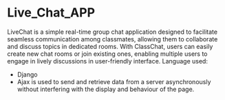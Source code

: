 # Live_Chat_APP
LiveChat is a simple real-time group chat application designed to facilitate seamless communication among classmates, allowing them to collaborate and discuss topics in dedicated rooms. 
With ClassChat, users can easily create new chat rooms or join existing ones, enabling multiple users to engage in lively discussions in user-friendly interface.
Language used:
- Django
- Ajax is used to send and retrieve data from a server asynchronously without interfering with the display and behaviour of the page.

